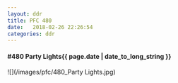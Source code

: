 ```yaml
---
layout: ddr
title: PFC 480
date:   2018-02-26 22:26:54
categories: ddr
---
```


#### **#480** Party Lights<span class="pull-right">{{ page.date | date_to_long_string }}</span>
![](/images/pfc/480_Party Lights.jpg)
